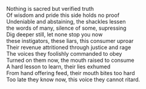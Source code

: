Nothing is sacred but verified truth  
Of wisdom and pride this side holds no proof  
Undeniable and abstaining, the shackles lessen  
the words of many, silence of some, supressing  
Dig deeper still, let none stop you now  
these instigators, these liars, this consumer uproar  
Their revenue attritioned through justice and rage  
The voices they foolishly commanded to obey  
Turned on them now, the mouth raised to consume    
A hard lesson to learn, their lies exhumed  
From hand offering feed, their mouth bites too hard  
Too late they know now, this voice they cannot ritard.   
